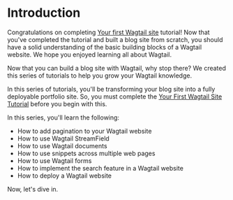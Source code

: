 # Introduction

Congratulations on completing [Your first Wagtail site](https://docs.wagtail.org/en/stable/getting_started/tutorial.html) tutorial! Now that you've completed the tutorial and built a blog site from scratch, you should have a solid understanding of the basic building blocks of a Wagtail website. We hope you enjoyed learning all about Wagtail.

Now that you can build a blog site with Wagtail, why stop there? We created this series of tutorials to help you grow your Wagtail knowledge. 

In this series of tutorials, you'll be transforming your blog site into a fully deployable portfolio site. So, you must complete the [Your First Wagtail Site Tutorial]() before you begin with this.

In this series, you'll learn the following:
- How to add pagination to your Wagtail website
- How to use Wagtail StreamField
- How to use Wagtail documents
- How to use snippets across multiple web pages
- How to use Wagtail forms
- How to implement the search feature in a Wagtail website
- How to deploy a Wagtail website

Now, let's dive in.